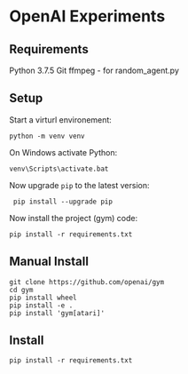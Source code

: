 # OpenAI Experiments

## Requirements

Python 3.7.5
Git
ffmpeg - for random_agent.py


## Setup

Start a virturl environement:

    python -m venv venv
    
On Windows activate Python:

    venv\Scripts\activate.bat

Now upgrade `pip` to the latest version:

     pip install --upgrade pip

Now install the project (gym) code:

    pip install -r requirements.txt



## Manual Install

    git clone https://github.com/openai/gym
    cd gym
    pip install wheel
    pip install -e .
    pip install 'gym[atari]'


## Install

    pip install -r requirements.txt


